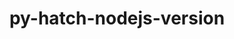 ---
title: "py-hatch-nodejs-version"
layout: cache
categories: [package, develop-2024-05-26]
meta: {"versions": ["0.3.1"], "compilers": ["gcc@=11.1.0", "gcc@=11.4.0", "gcc@=7.3.1", "gcc@=9.4.0", "oneapi@=2024.0.0"], "oss": ["amzn2", "ubuntu20.04", "ubuntu22.04"], "platforms": ["linux"], "targets": ["aarch64", "neoverse_n1", "neoverse_v1", "neoverse_v2", "ppc64le", "x86_64_v3"], "stacks": ["aws-isc", "aws-isc-aarch64", "data-vis-sdk", "e4s", "e4s-neoverse-v2", "e4s-neoverse_v1", "e4s-oneapi", "e4s-power", "root"], "num_specs": 16, "num_specs_by_stack": {"aws-isc-aarch64": 2, "root": 16, "aws-isc": 1, "e4s-power": 2, "data-vis-sdk": 2, "e4s-neoverse_v1": 2, "e4s-neoverse-v2": 2, "e4s": 3, "e4s-oneapi": 2}}
spec_details: [{"hash": "s6xoaeo5raawh55bqfn3qncmmjoc2s2q", "compiler": "gcc@=7.3.1", "versions": ["0.3.1"], "os": "amzn2", "platform": "linux", "target": "aarch64", "variants": ["build_system=python_pip"], "stacks": ["aws-isc-aarch64", "root"], "size": "-", "tarball": "https://binaries.spack.io/develop-2024-05-26/build_cache/linux-amzn2-aarch64/gcc-7.3.1/py-hatch-nodejs-version-0.3.1/linux-amzn2-aarch64-gcc-7.3.1-py-hatch-nodejs-version-0.3.1-s6xoaeo5raawh55bqfn3qncmmjoc2s2q.spack"}, {"hash": "rahtizezgcvo4lxbx55fcqnbuly4u5ph", "compiler": "gcc@=7.3.1", "versions": ["0.3.1"], "os": "amzn2", "platform": "linux", "target": "neoverse_n1", "variants": ["build_system=python_pip"], "stacks": ["aws-isc-aarch64", "root"], "size": "-", "tarball": "https://binaries.spack.io/develop-2024-05-26/build_cache/linux-amzn2-neoverse_n1/gcc-7.3.1/py-hatch-nodejs-version-0.3.1/linux-amzn2-neoverse_n1-gcc-7.3.1-py-hatch-nodejs-version-0.3.1-rahtizezgcvo4lxbx55fcqnbuly4u5ph.spack"}, {"hash": "22zgffcjzy5gpxikn4lfap2dwheqljta", "compiler": "gcc@=7.3.1", "versions": ["0.3.1"], "os": "amzn2", "platform": "linux", "target": "x86_64_v3", "variants": ["build_system=python_pip"], "stacks": ["root", "aws-isc"], "size": "-", "tarball": "https://binaries.spack.io/develop-2024-05-26/build_cache/linux-amzn2-x86_64_v3/gcc-7.3.1/py-hatch-nodejs-version-0.3.1/linux-amzn2-x86_64_v3-gcc-7.3.1-py-hatch-nodejs-version-0.3.1-22zgffcjzy5gpxikn4lfap2dwheqljta.spack"}, {"hash": "tox5onfcgqwqvdb3gaquecrh7wvghtn3", "compiler": "gcc@=9.4.0", "versions": ["0.3.1"], "os": "ubuntu20.04", "platform": "linux", "target": "ppc64le", "variants": ["build_system=python_pip"], "stacks": ["root", "e4s-power"], "size": "-", "tarball": "https://binaries.spack.io/develop-2024-05-26/build_cache/linux-ubuntu20.04-ppc64le/gcc-9.4.0/py-hatch-nodejs-version-0.3.1/linux-ubuntu20.04-ppc64le-gcc-9.4.0-py-hatch-nodejs-version-0.3.1-tox5onfcgqwqvdb3gaquecrh7wvghtn3.spack"}, {"hash": "mifznygbjob2udres4enmut4mhztlaks", "compiler": "gcc@=9.4.0", "versions": ["0.3.1"], "os": "ubuntu20.04", "platform": "linux", "target": "ppc64le", "variants": ["build_system=python_pip"], "stacks": ["root", "e4s-power"], "size": "-", "tarball": "https://binaries.spack.io/develop-2024-05-26/build_cache/linux-ubuntu20.04-ppc64le/gcc-9.4.0/py-hatch-nodejs-version-0.3.1/linux-ubuntu20.04-ppc64le-gcc-9.4.0-py-hatch-nodejs-version-0.3.1-mifznygbjob2udres4enmut4mhztlaks.spack"}, {"hash": "jmymspqwdjolskp6jjj7gx5v7rshscai", "compiler": "gcc@=11.1.0", "versions": ["0.3.1"], "os": "ubuntu20.04", "platform": "linux", "target": "x86_64_v3", "variants": ["build_system=python_pip"], "stacks": ["root", "data-vis-sdk"], "size": "-", "tarball": "https://binaries.spack.io/develop-2024-05-26/build_cache/linux-ubuntu20.04-x86_64_v3/gcc-11.1.0/py-hatch-nodejs-version-0.3.1/linux-ubuntu20.04-x86_64_v3-gcc-11.1.0-py-hatch-nodejs-version-0.3.1-jmymspqwdjolskp6jjj7gx5v7rshscai.spack"}, {"hash": "i4f3zskaxre6ef7dc5wcsnzbirtfyczd", "compiler": "gcc@=11.1.0", "versions": ["0.3.1"], "os": "ubuntu20.04", "platform": "linux", "target": "x86_64_v3", "variants": ["build_system=python_pip"], "stacks": ["root", "data-vis-sdk"], "size": "-", "tarball": "https://binaries.spack.io/develop-2024-05-26/build_cache/linux-ubuntu20.04-x86_64_v3/gcc-11.1.0/py-hatch-nodejs-version-0.3.1/linux-ubuntu20.04-x86_64_v3-gcc-11.1.0-py-hatch-nodejs-version-0.3.1-i4f3zskaxre6ef7dc5wcsnzbirtfyczd.spack"}, {"hash": "ry37rh7knyktesz6wpy6yzvkpxco2elm", "compiler": "gcc@=11.4.0", "versions": ["0.3.1"], "os": "ubuntu22.04", "platform": "linux", "target": "neoverse_v1", "variants": ["build_system=python_pip"], "stacks": ["e4s-neoverse_v1", "root"], "size": "-", "tarball": "https://binaries.spack.io/develop-2024-05-26/build_cache/linux-ubuntu22.04-neoverse_v1/gcc-11.4.0/py-hatch-nodejs-version-0.3.1/linux-ubuntu22.04-neoverse_v1-gcc-11.4.0-py-hatch-nodejs-version-0.3.1-ry37rh7knyktesz6wpy6yzvkpxco2elm.spack"}, {"hash": "jbbezntxvqsei5wp6zniy2wxezyv77zx", "compiler": "gcc@=11.4.0", "versions": ["0.3.1"], "os": "ubuntu22.04", "platform": "linux", "target": "neoverse_v1", "variants": ["build_system=python_pip"], "stacks": ["e4s-neoverse_v1", "root"], "size": "-", "tarball": "https://binaries.spack.io/develop-2024-05-26/build_cache/linux-ubuntu22.04-neoverse_v1/gcc-11.4.0/py-hatch-nodejs-version-0.3.1/linux-ubuntu22.04-neoverse_v1-gcc-11.4.0-py-hatch-nodejs-version-0.3.1-jbbezntxvqsei5wp6zniy2wxezyv77zx.spack"}, {"hash": "itimewdste4cstofchpofgqp44w52656", "compiler": "gcc@=11.4.0", "versions": ["0.3.1"], "os": "ubuntu22.04", "platform": "linux", "target": "neoverse_v2", "variants": ["build_system=python_pip"], "stacks": ["root", "e4s-neoverse-v2"], "size": "-", "tarball": "https://binaries.spack.io/develop-2024-05-26/build_cache/linux-ubuntu22.04-neoverse_v2/gcc-11.4.0/py-hatch-nodejs-version-0.3.1/linux-ubuntu22.04-neoverse_v2-gcc-11.4.0-py-hatch-nodejs-version-0.3.1-itimewdste4cstofchpofgqp44w52656.spack"}, {"hash": "vyxskj35pvyqz5edxp4aw24be4tu2dbx", "compiler": "gcc@=11.4.0", "versions": ["0.3.1"], "os": "ubuntu22.04", "platform": "linux", "target": "neoverse_v2", "variants": ["build_system=python_pip"], "stacks": ["root", "e4s-neoverse-v2"], "size": "-", "tarball": "https://binaries.spack.io/develop-2024-05-26/build_cache/linux-ubuntu22.04-neoverse_v2/gcc-11.4.0/py-hatch-nodejs-version-0.3.1/linux-ubuntu22.04-neoverse_v2-gcc-11.4.0-py-hatch-nodejs-version-0.3.1-vyxskj35pvyqz5edxp4aw24be4tu2dbx.spack"}, {"hash": "nmez56phalkzom5og4khgkewxymu5rrj", "compiler": "gcc@=11.4.0", "versions": ["0.3.1"], "os": "ubuntu22.04", "platform": "linux", "target": "x86_64_v3", "variants": ["build_system=python_pip"], "stacks": ["root", "e4s"], "size": "-", "tarball": "https://binaries.spack.io/develop-2024-05-26/build_cache/linux-ubuntu22.04-x86_64_v3/gcc-11.4.0/py-hatch-nodejs-version-0.3.1/linux-ubuntu22.04-x86_64_v3-gcc-11.4.0-py-hatch-nodejs-version-0.3.1-nmez56phalkzom5og4khgkewxymu5rrj.spack"}, {"hash": "os2wrnnsgnp5yfgom2zfng4pezixnlvy", "compiler": "gcc@=11.4.0", "versions": ["0.3.1"], "os": "ubuntu22.04", "platform": "linux", "target": "x86_64_v3", "variants": ["build_system=python_pip"], "stacks": ["root", "e4s"], "size": "-", "tarball": "https://binaries.spack.io/develop-2024-05-26/build_cache/linux-ubuntu22.04-x86_64_v3/gcc-11.4.0/py-hatch-nodejs-version-0.3.1/linux-ubuntu22.04-x86_64_v3-gcc-11.4.0-py-hatch-nodejs-version-0.3.1-os2wrnnsgnp5yfgom2zfng4pezixnlvy.spack"}, {"hash": "iaomqq6nbhgfvulmoplrdkh6fs5djsak", "compiler": "gcc@=11.4.0", "versions": ["0.3.1"], "os": "ubuntu22.04", "platform": "linux", "target": "x86_64_v3", "variants": ["build_system=python_pip"], "stacks": ["root", "e4s"], "size": "-", "tarball": "https://binaries.spack.io/develop-2024-05-26/build_cache/linux-ubuntu22.04-x86_64_v3/gcc-11.4.0/py-hatch-nodejs-version-0.3.1/linux-ubuntu22.04-x86_64_v3-gcc-11.4.0-py-hatch-nodejs-version-0.3.1-iaomqq6nbhgfvulmoplrdkh6fs5djsak.spack"}, {"hash": "oab7f4jznj5zalsitt2ny6qtxgge3teh", "compiler": "oneapi@=2024.0.0", "versions": ["0.3.1"], "os": "ubuntu22.04", "platform": "linux", "target": "x86_64_v3", "variants": ["build_system=python_pip"], "stacks": ["root", "e4s-oneapi"], "size": "-", "tarball": "https://binaries.spack.io/develop-2024-05-26/build_cache/linux-ubuntu22.04-x86_64_v3/oneapi-2024.0.0/py-hatch-nodejs-version-0.3.1/linux-ubuntu22.04-x86_64_v3-oneapi-2024.0.0-py-hatch-nodejs-version-0.3.1-oab7f4jznj5zalsitt2ny6qtxgge3teh.spack"}, {"hash": "s6xtpri7jwnia37hnqi6bxmzha5te7ej", "compiler": "oneapi@=2024.0.0", "versions": ["0.3.1"], "os": "ubuntu22.04", "platform": "linux", "target": "x86_64_v3", "variants": ["build_system=python_pip"], "stacks": ["root", "e4s-oneapi"], "size": "-", "tarball": "https://binaries.spack.io/develop-2024-05-26/build_cache/linux-ubuntu22.04-x86_64_v3/oneapi-2024.0.0/py-hatch-nodejs-version-0.3.1/linux-ubuntu22.04-x86_64_v3-oneapi-2024.0.0-py-hatch-nodejs-version-0.3.1-s6xtpri7jwnia37hnqi6bxmzha5te7ej.spack"}]
---